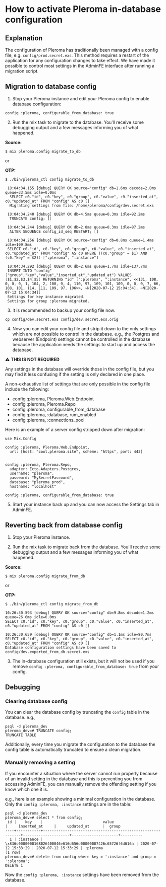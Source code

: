 # How to activate Pleroma in-database configuration
## Explanation

The configuration of Pleroma has traditionally been managed with a config file, e.g. `config/prod.secret.exs`. This method requires a restart of the application for any configuration changes to take effect. We have made it possible to control most settings in the AdminFE interface after running a migration script.

## Migration to database config

1. Stop your Pleroma instance and edit your Pleroma config to enable database configuration: 

  ```
  config :pleroma, configurable_from_database: true
  ```

2. Run the mix task to migrate to the database. You'll receive some debugging output and a few messages informing you of what happened.

  **Source:**
  
  ```
  $ mix pleroma.config migrate_to_db
  ```
  
  or
  
  **OTP:**
  
  ```
  $ ./bin/pleroma_ctl config migrate_to_db
  ```

  ```
   10:04:34.155 [debug] QUERY OK source="config" db=1.6ms decode=2.0ms queue=33.5ms idle=0.0ms
    SELECT c0."id", c0."key", c0."group", c0."value", c0."inserted_at", c0."updated_at" FROM "config" AS c0 []
    Migrating settings from file: /home/pleroma/config/dev.secret.exs
    
   10:04:34.240 [debug] QUERY OK db=4.5ms queue=0.3ms idle=92.2ms
    TRUNCATE config; []
  
   10:04:34.244 [debug] QUERY OK db=2.8ms queue=0.3ms idle=97.2ms
    ALTER SEQUENCE config_id_seq RESTART; []
    
   10:04:34.256 [debug] QUERY OK source="config" db=0.8ms queue=1.4ms idle=109.8ms
   SELECT c0."id", c0."key", c0."group", c0."value", c0."inserted_at", c0."updated_at" FROM "config" AS c0 WHERE ((c0."group" = $1) AND (c0."key" = $2)) [":pleroma", ":instance"]
    
   10:04:34.292 [debug] QUERY OK db=2.6ms queue=1.7ms idle=137.7ms
   INSERT INTO "config" ("group","key","value","inserted_at","updated_at") VALUES ($1,$2,$3,$4,$5) RETURNING "id" [":pleroma", ":instance", <<131, 108, 0, 0, 0, 1, 104, 2, 100, 0, 4, 110, 97, 109, 101, 109, 0, 0, 0, 7, 66, 108, 101, 114, 111, 109, 97, 106>>, ~N[2020-07-12 15:04:34], ~N[2020-07-12 15:04:34]]
   Settings for key instance migrated.
   Settings for group :pleroma migrated.
  ```
  
  
3. It is recommended to backup your config file now.
  ```
  cp config/dev.secret.exs config/dev.secret.exs.orig
  ```
  
4. Now you can edit your config file and strip it down to the only settings which are not possible to control in the database. e.g., the Postgres and webserver (Endpoint) settings cannot be controlled in the database because the application needs the settings to start up and access the database.

 ⚠️ **THIS IS NOT REQUIRED**
 
 Any settings in the database will override those in the config file, but you may find it less confusing if the setting is only declared in one place.

 A non-exhaustive list of settings that are only possible in the config file include the following:

* config :pleroma, Pleroma.Web.Endpoint
* config :pleroma, Pleroma.Repo
* config :pleroma, configurable_from_database
* config :pleroma, :database, rum_enabled
* config :pleroma, :connections_pool

Here is an example of a server config stripped down after migration:

```
use Mix.Config

config :pleroma, Pleroma.Web.Endpoint,
  url: [host: "cool.pleroma.site", scheme: "https", port: 443]


config :pleroma, Pleroma.Repo,
  adapter: Ecto.Adapters.Postgres,
  username: "pleroma",
  password: "MySecretPassword",
  database: "pleroma_prod",
  hostname: "localhost"

config :pleroma, configurable_from_database: true
```

5. Start your instance back up and you can now access the Settings tab in AdminFE.


## Reverting back from database config

1. Stop your Pleroma instance.

2. Run the mix task to migrate back from the database. You'll receive some debugging output and a few messages informing you of what happened.

  **Source:**
  
  ```
  $ mix pleroma.config migrate_from_db
  ```
  
  or
  
  **OTP:**
  
  ```
  $ ./bin/pleroma_ctl config migrate_from_db
  ```

  ```
  10:26:30.593 [debug] QUERY OK source="config" db=9.8ms decode=1.2ms queue=26.0ms idle=0.0ms
  SELECT c0."id", c0."key", c0."group", c0."value", c0."inserted_at", c0."updated_at" FROM "config" AS c0 []
  
  10:26:30.659 [debug] QUERY OK source="config" db=1.1ms idle=80.7ms
  SELECT c0."id", c0."key", c0."group", c0."value", c0."inserted_at", c0."updated_at" FROM "config" AS c0 []
  Database configuration settings have been saved to config/dev.exported_from_db.secret.exs
  ```

3. The in-database configuration still exists, but it will not be used if you remove `config :pleroma, configurable_from_database: true` from your config.

## Debugging

### Clearing database config
You can clear the database config by truncating the `config` table in the database. e.g.,

```
psql -d pleroma_dev
pleroma_dev=# TRUNCATE config;
TRUNCATE TABLE
```

Additionally, every time you migrate the configuration to the database the config table is automatically truncated to ensure a clean migration.

### Manually removing a setting
If you encounter a situation where the server cannot run properly because of an invalid setting in the database and this is preventing you from accessing AdminFE, you can manually remove the offending setting if you know which one it is.

e.g., here is an example showing a minimal configuration in the database. Only the `config :pleroma, :instance` settings are in the table:

```
psql -d pleroma_dev
pleroma_dev=# select * from config;
 id |    key    |                           value                            |     inserted_at     |     updated_at      |  group
----+-----------+------------------------------------------------------------+---------------------+---------------------+----------
  1 | :instance | \x836c0000000168026400046e616d656d00000007426c65726f6d616a | 2020-07-12 15:33:29 | 2020-07-12 15:33:29 | :pleroma
(1 row)
pleroma_dev=# delete from config where key = ':instance' and group = ':pleroma';
DELETE 1
```

Now the `config :pleroma, :instance` settings have been removed from the database.
